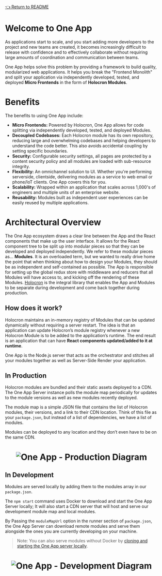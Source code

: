 <!--ONE-DOCS-HIDE start-->
[👈 Return to README](../README.md)
<!--ONE-DOCS-HIDE end-->

# Welcome to One App

As applications start to scale, and you start adding more developers to the project and new teams are created, it becomes increasingly difficult to release with confidence and to effectively collaborate without requiring large amounts of coordination and communication between teams. 

One App helps solve this problem by providing a framework to build quality, modularized web applications. It helps you break the "Frontend Monolith" and split your application via independently developed, tested, and deployed **Micro Frontends** in the form of **Holocron Modules**.

# Benefits

The benefits to using One App include:

- **Micro Frontends:** Powered by Holocron, One App allows for code splitting via independently developed, tested, and deployed Modules.
- **Decoupled Codebases:** Each Holocron module has its own repository, reducing large and overwhelming codebases and helping developers to understand the code better. This also avoids accidental coupling by setting specific boundaries.
- **Security:** Configurable security settings, all pages are protected by a content security policy and all modules are loaded with sub-resource integrity.
- **Flexibility:** An omnichannel solution to UI. Whether you're performing serverside, clientside, delivering modules as a service to web email or phone/IoT clients. One App covers this for you.
- **Scalability:** Wrapped within an application that scales across 1,000's of engineers and multiple units of an enterprise website.
- **Reusability:** Modules built as independent user experiences can be easily reused by multiple applications.


# Architectural Overview

The One App ecosystem draws a clear line between the App and the React components that make up the user interface. It allows for the React component tree to be split up into modular pieces so that they can be developed and deployed independently. We refer to these modular pieces as… **Modules**. It is an overloaded term, but we wanted to really drive home the point that when thinking about how to design your Modules, they should be as independent and self-contained as possible. The App is responsible for setting up the global redux store with middleware and reducers that all Modules will have access to, and kicking off the rendering of these Modules. [Holocron](https://one-amex-docs.americanexpress.com/en-us/holocron/api/) is the integral library that enables the App and Modules to be separate during development and come back together during production.

## How does it work?

Holocron maintains an in-memory registry of Modules that can be updated dynamically without requiring a server restart. The idea is that an application can update Holocron’s module registry whenever a new Holocron Module is to be added to the application’s runtime. The end result is an application that can have **React components updated/added to it at runtime**.

One App is the Node.js server that acts as the orchestrator and stitches all your modules together as well as Server-Side Render your application.

## In Production

Holocron modules are bundled and their static assets deployed to a CDN. The One App Server instance polls the module map periodically for updates to the module versions as well as new modules recently deployed.

The module map is a simple JSON file that contains the list of Holocron modules, their versions, and a link to their CDN location. Think of this file as your `package.json`, but instead of a list of dependencies, we have a list of modules.

Modules can be deployed to any location and they don’t even have to be on the same CDN.

<h1 align="center">
  <img src='https://raw.githubusercontent.com/americanexpress/one-app/docs/overview/docs/overview/images/oneapp-production.jpg' alt="One App - Production Diagram" />
</h1>

## In Development

Modules are served locally by adding them to the modules array in our `package.json`.

The `npm start` command uses Docker to download and start the One App Server locally; It will also start a CDN server that will host and serve our development module map and local modules.

By Passing the `moduleMapUrl` option in the runner section of `package.json`, the One App Server can download remote modules and serve them alongside the ones you are currently developing on your machine.

> Note: You can also serve modules without Docker by [cloning and starting the One App server locally](https://github.com/americanexpress/one-app#clone-and-install-one-app).

<h1 align="center">
  <img src='https://raw.githubusercontent.com/americanexpress/one-app/docs/overview/docs/overview/images/one-app-dev.jpg' alt="One App - Development Diagram" />
</h1>
